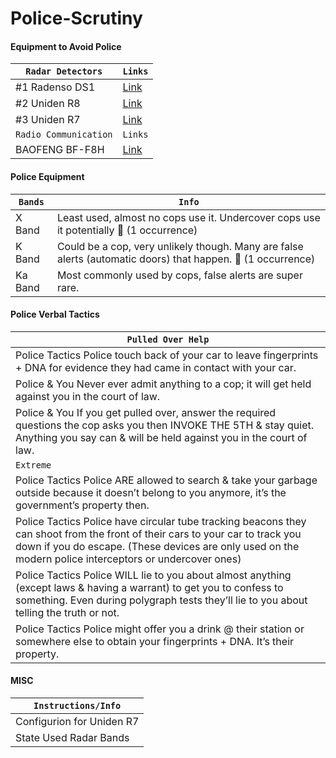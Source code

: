 # Police-Scrutiny

#### Equipment to Avoid Police
| ``Radar Detectors`` | ``Links`` |
|-|-|
| #1 Radenso DS1 | [Link](https://amzn.to/3QvCYzl) |
| #2 Uniden R8 | [Link](https://amzn.to/3MWIQ1K) |
| #3 Uniden R7 | [Link](https://amzn.to/3LXBKtC) |
| ``Radio Communication`` | ``Links`` |
| BAOFENG BF-F8H | [Link](https://amzn.to/3EbIm52) |

#### Police Equipment
| ``Bands`` | ``Info`` |
|-|-|
| X Band | Least used, almost no cops use it. Undercover cops use it potentially 👮 (1 occurrence) |
| K Band | Could be a cop, very unlikely though. Many are false alerts (automatic doors) that happen. 👮 (1 occurrence) |
| Ka Band | Most commonly used by cops, false alerts are super rare. |

#### Police Verbal Tactics
| ``Pulled Over Help`` |
|-|
| Police Tactics Police touch back of your car to leave fingerprints + DNA for evidence they had came in contact with your car. |
| Police & You Never ever admit anything to a cop; it will get held against you in the court of law. |
| Police & You If you get pulled over, answer the required questions the cop asks you then INVOKE THE 5TH & stay quiet. Anything you say can & will be held against you in the court of law. |
| ``Extreme`` |
| Police Tactics Police ARE allowed to search & take your garbage outside because it doesn’t belong to you anymore, it’s the government’s property then. |
| Police Tactics Police have circular tube tracking beacons they can shoot from the front of their cars to your car to track you down if you do escape. (These devices are only used on the modern police interceptors or undercover ones) |
| Police Tactics Police WILL lie to you about almost anything (except laws & having a warrant) to get you to confess to something. Even during polygraph tests they’ll lie to you about telling the truth or not. |
| Police Tactics Police might offer you a drink @ their station or somewhere else to obtain your fingerprints + DNA. It’s their property. |

#### MISC
| ``Instructions/Info`` |
|-|
| Configurion for Uniden R7 | [Link](https://www.vortexradar.com/2019/04/how-to-set-up-configure-uniden-r7-radar-detector/) |
| State Used Radar Bands | [Link](https://keepspeedincheck.com/police-radar-brands-used-by-state/) |
